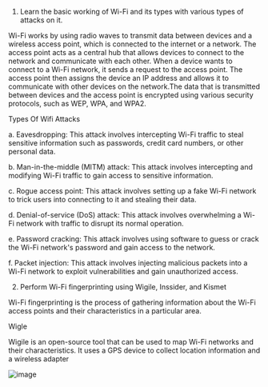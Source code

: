 1. Learn the basic working of Wi-Fi and its types with various types of attacks on it.

Wi-Fi works by using radio waves to transmit data between devices and a wireless access point, which is connected to the internet or a network. The access point acts as 
a central hub that allows devices to connect to the network and communicate with each other. When a device wants to connect to a Wi-Fi network, it sends a request to the 
access point. The access point then assigns the device an IP address and allows it to communicate with other devices on the network.The data that is transmitted between 
devices and the access point is encrypted using various security protocols, such as WEP, WPA, and WPA2.

Types Of Wifi Attacks

a. Eavesdropping: This attack involves intercepting Wi-Fi traffic to steal sensitive information such as passwords, credit card numbers, or other personal data.

b. Man-in-the-middle (MITM) attack: This attack involves intercepting and modifying Wi-Fi traffic to gain access to sensitive information.

c. Rogue access point: This attack involves setting up a fake Wi-Fi network to trick users into connecting to it and stealing their data.

d. Denial-of-service (DoS) attack: This attack involves overwhelming a Wi-Fi network with traffic to disrupt its normal operation.

e. Password cracking: This attack involves using software to guess or crack the Wi-Fi network's password and gain access to the network.

f. Packet injection: This attack involves injecting malicious packets into a Wi-Fi network to exploit vulnerabilities and gain unauthorized access.

2. Perform Wi-Fi fingerprinting using Wigile, Inssider, and Kismet

Wi-Fi fingerprinting is the process of gathering information about the Wi-Fi access points and their characteristics in a particular area.

 Wigle
 
 Wigile is an open-source tool that can be used to map Wi-Fi networks and their characteristics. It uses a GPS device to collect location information and a wireless 
 adapter
 
 
![image](https://user-images.githubusercontent.com/123303806/230722300-6af031f5-bfe6-421d-90e5-ca152ba3239a.png)
